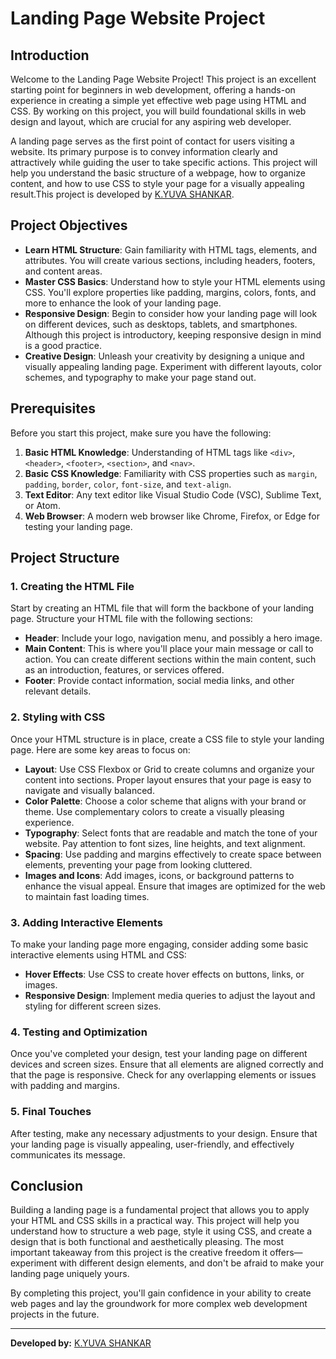 # Landing Page Website Project

## Introduction

Welcome to the Landing Page Website Project! This project is an excellent starting point for beginners in web development, offering a hands-on experience in creating a simple yet effective web page using HTML and CSS. By working on this project, you will build foundational skills in web design and layout, which are crucial for any aspiring web developer.

A landing page serves as the first point of contact for users visiting a website. Its primary purpose is to convey information clearly and attractively while guiding the user to take specific actions. This project will help you understand the basic structure of a webpage, how to organize content, and how to use CSS to style your page for a visually appealing result.This project is developed by [K.YUVA SHANKAR](https://www.linkedin.com/in/yuva-shankar-4ba786228?utm_source=share&utm_campaign=share_via&utm_content=profile&utm_medium=android_app).


## Project Objectives

- **Learn HTML Structure**: Gain familiarity with HTML tags, elements, and attributes. You will create various sections, including headers, footers, and content areas.
- **Master CSS Basics**: Understand how to style your HTML elements using CSS. You'll explore properties like padding, margins, colors, fonts, and more to enhance the look of your landing page.
- **Responsive Design**: Begin to consider how your landing page will look on different devices, such as desktops, tablets, and smartphones. Although this project is introductory, keeping responsive design in mind is a good practice.
- **Creative Design**: Unleash your creativity by designing a unique and visually appealing landing page. Experiment with different layouts, color schemes, and typography to make your page stand out.

## Prerequisites

Before you start this project, make sure you have the following:

1. **Basic HTML Knowledge**: Understanding of HTML tags like `<div>`, `<header>`, `<footer>`, `<section>`, and `<nav>`.
2. **Basic CSS Knowledge**: Familiarity with CSS properties such as `margin`, `padding`, `border`, `color`, `font-size`, and `text-align`.
3. **Text Editor**: Any text editor like Visual Studio Code (VSC), Sublime Text, or Atom.
4. **Web Browser**: A modern web browser like Chrome, Firefox, or Edge for testing your landing page.

## Project Structure

### 1. **Creating the HTML File**

Start by creating an HTML file that will form the backbone of your landing page. Structure your HTML file with the following sections:

- **Header**: Include your logo, navigation menu, and possibly a hero image.
- **Main Content**: This is where you'll place your main message or call to action. You can create different sections within the main content, such as an introduction, features, or services offered.
- **Footer**: Provide contact information, social media links, and other relevant details.

### 2. **Styling with CSS**

Once your HTML structure is in place, create a CSS file to style your landing page. Here are some key areas to focus on:

- **Layout**: Use CSS Flexbox or Grid to create columns and organize your content into sections. Proper layout ensures that your page is easy to navigate and visually balanced.
- **Color Palette**: Choose a color scheme that aligns with your brand or theme. Use complementary colors to create a visually pleasing experience.
- **Typography**: Select fonts that are readable and match the tone of your website. Pay attention to font sizes, line heights, and text alignment.
- **Spacing**: Use padding and margins effectively to create space between elements, preventing your page from looking cluttered.
- **Images and Icons**: Add images, icons, or background patterns to enhance the visual appeal. Ensure that images are optimized for the web to maintain fast loading times.

### 3. **Adding Interactive Elements**

To make your landing page more engaging, consider adding some basic interactive elements using HTML and CSS:

- **Hover Effects**: Use CSS to create hover effects on buttons, links, or images.
- **Responsive Design**: Implement media queries to adjust the layout and styling for different screen sizes.

### 4. **Testing and Optimization**

Once you've completed your design, test your landing page on different devices and screen sizes. Ensure that all elements are aligned correctly and that the page is responsive. Check for any overlapping elements or issues with padding and margins.

### 5. **Final Touches**

After testing, make any necessary adjustments to your design. Ensure that your landing page is visually appealing, user-friendly, and effectively communicates its message.

## Conclusion

Building a landing page is a fundamental project that allows you to apply your HTML and CSS skills in a practical way. This project will help you understand how to structure a web page, style it using CSS, and create a design that is both functional and aesthetically pleasing. The most important takeaway from this project is the creative freedom it offers—experiment with different design elements, and don't be afraid to make your landing page uniquely yours.

By completing this project, you'll gain confidence in your ability to create web pages and lay the groundwork for more complex web development projects in the future.

---

**Developed by:** [K.YUVA SHANKAR](https://www.linkedin.com/in/yuva-shankar-4ba786228?utm_source=share&utm_campaign=share_via&utm_content=profile&utm_medium=android_app)
